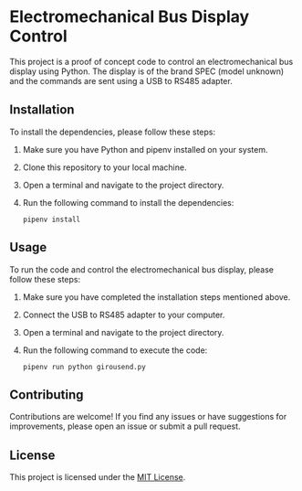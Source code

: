 # Electromechanical Bus Display Control

This project is a proof of concept code to control an electromechanical bus display using Python.
The display is of the brand SPEC (model unknown) and the commands are sent using a USB to RS485 adapter.

## Installation

To install the dependencies, please follow these steps:

1. Make sure you have Python and pipenv installed on your system.
2. Clone this repository to your local machine.
3. Open a terminal and navigate to the project directory.
4. Run the following command to install the dependencies:

    ```shell
    pipenv install
    ```

## Usage

To run the code and control the electromechanical bus display, please follow these steps:

1. Make sure you have completed the installation steps mentioned above.
2. Connect the USB to RS485 adapter to your computer.
3. Open a terminal and navigate to the project directory.
4. Run the following command to execute the code:

    ```shell
    pipenv run python girousend.py
    ```

## Contributing

Contributions are welcome! If you find any issues or have suggestions for improvements, please open an issue or submit a pull request.

## License

This project is licensed under the [MIT License](LICENSE).
